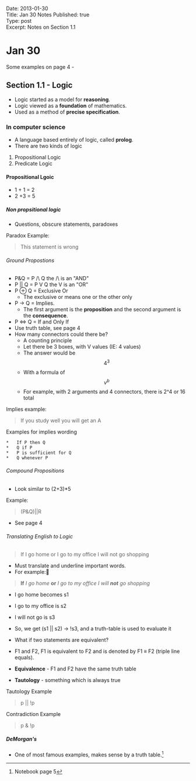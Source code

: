 Date: 2013-01-30  
Title: Jan 30 Notes
Published: true  
Type: post  
Excerpt: Notes on Section 1.1

# Jan 30
Some examples on page 4 -
## Section 1.1 - Logic

-   Logic started as a model for **reasoning**.
-   Logic viewed as a **foundation** of mathematics.
-   Used as a method of **precise specification**.

### In computer science

-	A language based entirely of logic, called **prolog**.
-	There are two kinds of logic
1. Propositional Logic
2. Predicate Logic

#### Propositional Lgoic
-	1 + 1 = 2
-	2 +3 = 5
	
##### Non propsitional logic
-	Questions, obscure statements, paradoxes

Paradox Example: 	
> This statement is wrong

###### Ground Propostions
- P&Q = P /\ Q	the /\ is an "AND"
- P || Q = P V Q the V is an "OR" 
- P ⊕ Q = Exclusive Or
	-	The exclusive or means one or the other only
- P → Q = Implies.
	-	The first argument is the **proposition** and the second argument is the **consequence**.
- P ⇔ Q = If and Only If
- Use truth table, see page 4
- How many connectors could there be? 
	-	A counting principle
	-	Let there be 3 boxes, with V values (IE: 4 values)
	-	The answer would be $$4^3$$
	-	With a formula of $$v^b$$
	-	For example, with 2 arguments and 4 connectors, there is 2^4 or 16 total

Implies example:
> If you study well you will get an A

Examples for implies wording

	*	If P then Q
	*	Q if P
	*	P is sufficient for Q
	*	Q whenever P

###### Compound Propositions
-	Look similar to (2+3)*5

Example:
> (P&Q)||R

-	See page 4

###### Translating English to Logic
>	If I go home or I go to my office I will not go shopping

-	Must translate and underline important words.
-	For example:

>	**If** *I go home* **or** *I go to my office* *I will **not** go shopping*

-	I go home becomes s1
-	I go to my office is s2
-	I will not go is s3
-	So, we get (s1 || s2) → !s3, and a truth-table is used to evaluate it
-	What if two statements are equivalent?
-	F1 and F2, F1 is equivalent to F2 and is denoted by F1 ≡ F2 (triple line equals). 
-	**Equivalence** - F1 and F2 have the same truth table

-	**Tautology** - something which is always true

Tautology Example
>	p || !p

Contradiction Example
>	p & !p


##### DeMorgan's
-	One of most famous examples, makes sense by a truth table.[^1]
[^1]: Notebook page 5
